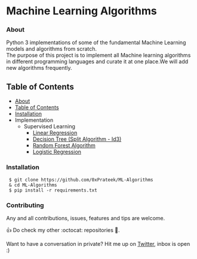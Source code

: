 # Machine Learning Algorithms
### About
Python 3 implementations of some of the fundamental Machine Learning models and algorithms from scratch.<br/>
The purpose of this project is to implement all Machine learning algorithms in different programming languages and curate it at one place.We will add new algorithms frequently.

## Table of Contents
   * [About](https://github.com/0xprateek/ML-Algorithms#About)  
   * [Table of Contents](https://github.com/0xprateek/ML-Algorithms#Table-of-Contents)  
   * [Installation](https://github.com/0xprateek/ML-Algorithms#Installation)  
   * Implementation
        * Supervised Learning <br/>
           * [ Linear Regression](https://github.com/0xPrateek/ML-Algorithms/blob/master/Algorithms/Linear%20Regression/LinearRegression.py)
           * [ Decision Tree (Split Algorithm - Id3)](https://github.com/0xPrateek/ML-Algorithms/blob/master/Algorithms/Decision%20Tree/Decision%20Tree%20using%20ID3.py)
           * [ Random Forest Algorithm ](https://github.com/0xPrateek/ML-Algorithms/blob/master/Algorithms/Random%20Forest/Random%20Forest.py)
           * [Logistic Regression](https://github.com/0xPrateek/ML-Algorithms/blob/master/Algorithms/Logistic%20Regression/LogisticRegression.py)
           
 ### Installation
 ```
  $ git clone https://github.com/0xPrateek/ML-Algorithms
  & cd ML-Algorithms
  $ pip install -r requirements.txt
 ```

### Contributing

Any and all contributions, issues, features and tips are welcome.

:+1: Do check my other :octocat: repositories :rocket:.

Want to have a conversation in private? Hit me up on [Twitter](https://twitter.com/prateekis1), inbox is open :)
